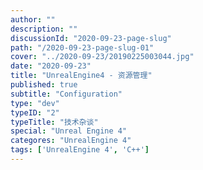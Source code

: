 ```yaml
---
author: ""
description: ""
discussionId: "2020-09-23-page-slug"
path: "/2020-09-23-page-slug-01"
cover: "../2020-09-23/20190225003044.jpg"
date: "2020-09-23"
title: "UnrealEngine4 - 资源管理"
published: true
subtitle: "Configuration"
type: "dev"
typeID: "2"
typeTitle: "技术杂谈"
special: "Unreal Engine 4"
categores: "UnrealEngine 4"
tags: ['UnrealEngine 4', 'C++']
---
```

    
### 


